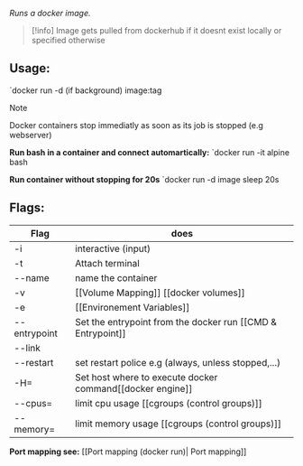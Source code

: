 *Runs a docker image.*

>[!info]
>Image gets pulled from dockerhub if it doesnt exist locally or specified otherwise

## Usage:
`docker run -d (if background) image:tag 

>[!note]
>Docker containers stop immediatly as soon as its job is stopped (e.g webserver)

**Run bash in a container and connect automartically:**
`docker run -it alpine bash

**Run container without stopping for 20s**
`docker run -d image sleep 20s

## Flags:
| Flag         | does                                                        |
| ------------ | ----------------------------------------------------------- |
| -i           | interactive (input)                                         |
| -t           | Attach terminal                                             |
| --name       | name the container                                          |
| -v           | [[Volume Mapping]]   [[docker volumes]]                                     |
| -e           | [[Environement Variables]]                                  |
| --entrypoint | Set the entrypoint from the docker run [[CMD & Entrypoint]] |
| --link       |                                                             |
| --restart    | set restart police e.g (always, unless stopped,...)         |
| -H=          | Set host where to execute docker command[[docker engine]]   |
| --cpus=      | limit cpu usage [[cgroups (control groups)]]                |
| --memory=    | limit memory usage [[cgroups (control groups)]]                                                            |

**Port mapping see:** [[Port mapping (docker run)| Port mapping]]
